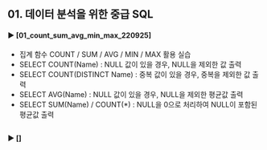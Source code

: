 ####  
## 01. 데이터 분석을 위한 중급 SQL
#### ► [01_count_sum_avg_min_max_220925]  
- 집계 함수 COUNT / SUM / AVG / MIN / MAX 활용 실습
- SELECT COUNT(Name) : NULL 값이 있을 경우, NULL을 제외한 값 출력
- SELECT COUNT(DISTINCT Name) : 중복 값이 있을 경우, 중복을 제외한 값 출력
- SELECT AVG(Name) : NULL 값이 있을 경우, NULL을 제외한 평균값 출력
- SELECT SUM(Name) / COUNT(*) : NULL을 0으로 처리하여 NULL이 포함된 평균값 출력
##  
#### ► []  
